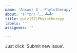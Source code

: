 ```yaml
---
name: 'Answer 3 : Phytotherapy'
about: "(╯°□°）╯︵ ┻━┻"
title: quiz|57|Phytotherapy
labels: ''
assignees: ''

---
```


Just click 'Submit new issue'.
